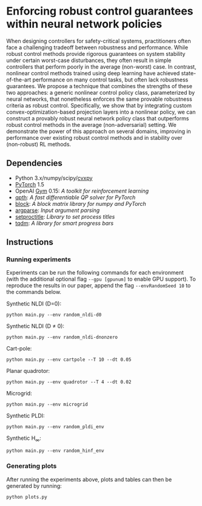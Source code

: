 # Enforcing robust control guarantees within neural network policies

When designing controllers for safety-critical systems, practitioners often face a challenging tradeoff between robustness and performance. While robust control methods provide rigorous guarantees on system stability under certain worst-case disturbances, they often result in simple controllers that perform poorly in the average (non-worst) case. In contrast, nonlinear control methods trained using deep learning have achieved state-of-the-art performance on many control tasks, but 
often lack robustness guarantees. We propose a technique that combines the strengths of these two approaches: a generic nonlinear control policy class, parameterized by neural networks, that nonetheless enforces the same provable robustness criteria as robust control. Specifically, we show that by integrating custom convex-optimization-based projection layers into a nonlinear policy, we can construct a provably robust neural network policy class that outperforms robust control methods in the average (non-adversarial) setting. We demonstrate the power of this approach on several domains, improving in performance over existing robust control methods and in stability over (non-robust) RL methods.

## Dependencies

+ Python 3.x/numpy/scipy/[cvxpy](http://www.cvxpy.org/en/latest/)
+ [PyTorch](https://pytorch.org) 1.5
+ OpenAI [Gym](https://gym.openai.com/) 0.15: *A toolkit for reinforcement learning*
+ [qpth](https://github.com/locuslab/qpth):
  *A fast differentiable QP solver for PyTorch*
+ [block](https://github.com/bamos/block):
  *A block matrix library for numpy and PyTorch*
+ [argparse](https://docs.python.org/3/library/argparse.html): *Input argument parsing*
+ [setproctitle](https://pypi.org/project/setproctitle/): *Library to set process titles*
+ [tqdm](https://tqdm.github.io/): *A library for smart progress bars*


## Instructions

### Running experiments

Experiments can be run the following commands for each environment (with the additional optional flag `--gpu [gpunum]` to enable GPU support). To reproduce the results in our paper, append the flag `--envRandomSeed 10` to the commands below.

Synthetic NLDI (D=0):

```
python main.py --env random_nldi-d0 
```
    
Synthetic NLDI (D ≠ 0):

```
python main.py --env random_nldi-dnonzero
```
    
Cart-pole:

```
python main.py --env cartpole --T 10 --dt 0.05
```
    
Planar quadrotor:

```
python main.py --env quadrotor --T 4 --dt 0.02
```

Microgrid:

```
python main.py --env microgrid
```

Synthetic PLDI:

```
python main.py --env random_pldi_env
```

Synthetic H<sub>∞</sub>:

```
python main.py --env random_hinf_env
```

### Generating plots

After running the experiments above, plots and tables can then be generated by running:

```
python plots.py
```
